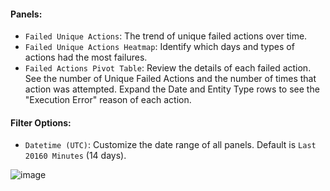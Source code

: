 #### Panels:
- `Failed Unique Actions`: The trend of unique failed actions over time.
- `Failed Unique Actions Heatmap`: Identify which days and types of actions had the most failures.
- `Failed Actions Pivot Table`: Review the details of each failed action. See the number of Unique Failed Actions and the number of times that action was attempted. Expand the Date and Entity Type rows to see the "Execution Error" reason of each action.<br>
#### Filter Options:
- `Datetime (UTC)`: Customize the date range of all panels. Default is `Last 20160 Minutes` (14 days). <br>

![image](https://github.com/turbonomic/visualization/assets/30292381/cbab004a-7a3e-4e55-8ffb-1463788deb4b)
